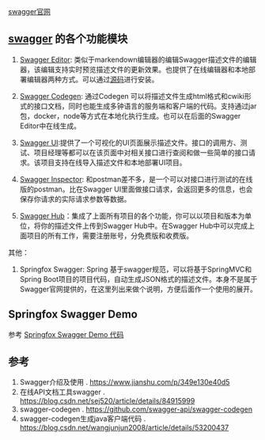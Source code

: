 [swagger官网](https://swagger.io/)

## [swagger](https://swagger.io/) 的各个功能模块

1. [Swagger Editor](https://editor.swagger.io): 类似于markendown编辑器的编辑Swagger描述文件的编辑器，该编辑支持实时预览描述文件的更新效果。也提供了在线编辑器和本地部署编辑器两种方式。可以通过[源码](https://github.com/swagger-api/swagger-editor)进行安装。

1. [Swagger Codegen](./swagger-code-gen.md): 通过Codegen 可以将描述文件生成html格式和cwiki形式的接口文档，同时也能生成多钟语言的服务端和客户端的代码。支持通过jar包，docker，node等方式在本地化执行生成。也可以在后面的Swagger Editor中在线生成。

1. [Swagger UI](https://swagger.io/tools/swagger-ui/):提供了一个可视化的UI页面展示描述文件。接口的调用方、测试、项目经理等都可以在该页面中对相关接口进行查阅和做一些简单的接口请求。该项目支持在线导入描述文件和本地部署UI项目。


1. [Swagger Inspector](https://swagger.io/tools/swagger-inspector/): 和postman差不多，是一个可以对接口进行测试的在线版的postman。比在Swagger UI里面做接口请求，会返回更多的信息，也会保存你请求的实际请求参数等数据。

1. [Swagger Hub](https://swagger.io/tools/swaggerhub/)：集成了上面所有项目的各个功能，你可以以项目和版本为单位，将你的描述文件上传到Swagger Hub中。在Swagger Hub中可以完成上面项目的所有工作，需要注册账号，分免费版和收费版。

其他：

1. Springfox Swagger: Spring 基于swagger规范，可以将基于SpringMVC和Spring Boot项目的项目代码，自动生成JSON格式的描述文件。本身不是属于Swagger官网提供的，在这里列出来做个说明，方便后面作一个使用的展开。

## Springfox Swagger Demo 
  参考 [Springfox Swagger Demo 代码](https://github.com/RunAtWorld/swagger-demo)

## 参考
1. Swagger介绍及使用 . https://www.jianshu.com/p/349e130e40d5
1. 在线API文档工具swagger . https://blog.csdn.net/sej520/article/details/84915999
1. swagger-codegen . https://github.com/swagger-api/swagger-codegen
1. swagger-codegen生成java客户端代码 . https://blog.csdn.net/wangjunjun2008/article/details/53200437
